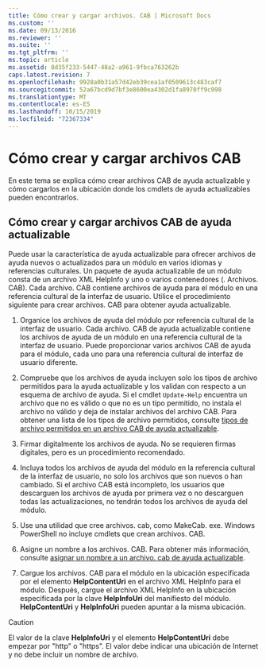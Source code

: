 ```yaml
---
title: Cómo crear y cargar archivos. CAB | Microsoft Docs
ms.custom: ''
ms.date: 09/13/2016
ms.reviewer: ''
ms.suite: ''
ms.tgt_pltfrm: ''
ms.topic: article
ms.assetid: 8d35f233-5447-48a2-a961-9fbca763262b
caps.latest.revision: 7
ms.openlocfilehash: 9928a0b31a57d42eb39cea1af0509613c483caf7
ms.sourcegitcommit: 52a67bcd9d7bf3e8600ea4302d1fa8970ff9c998
ms.translationtype: MT
ms.contentlocale: es-ES
ms.lasthandoff: 10/15/2019
ms.locfileid: "72367334"
---
```

# <a name="how-to-create-and-upload-cab-files"></a>Cómo crear y cargar archivos CAB

En este tema se explica cómo crear archivos CAB de ayuda actualizable y cómo cargarlos en la ubicación donde los cmdlets de ayuda actualizables pueden encontrarlos.

## <a name="how-to-create-and-upload-updatable-help-cab-files"></a>Cómo crear y cargar archivos CAB de ayuda actualizable

Puede usar la característica de ayuda actualizable para ofrecer archivos de ayuda nuevos o actualizados para un módulo en varios idiomas y referencias culturales. Un paquete de ayuda actualizable de un módulo consta de un archivo XML HelpInfo y uno o varios contenedores (. Archivos. CAB). Cada archivo. CAB contiene archivos de ayuda para el módulo en una referencia cultural de la interfaz de usuario. Utilice el procedimiento siguiente para crear archivos. CAB para obtener ayuda actualizable.

1. Organice los archivos de ayuda del módulo por referencia cultural de la interfaz de usuario. Cada archivo. CAB de ayuda actualizable contiene los archivos de ayuda de un módulo en una referencia cultural de la interfaz de usuario. Puede proporcionar varios archivos CAB de ayuda para el módulo, cada uno para una referencia cultural de interfaz de usuario diferente.

2. Compruebe que los archivos de ayuda incluyen solo los tipos de archivo permitidos para la ayuda actualizable y los validan con respecto a un esquema de archivo de ayuda. Si el cmdlet `Update-Help` encuentra un archivo que no es válido o que no es un tipo permitido, no instala el archivo no válido y deja de instalar archivos del archivo CAB. Para obtener una lista de los tipos de archivo permitidos, consulte [tipos de archivo permitidos en un archivo CAB de ayuda actualizable](./file-types-permitted-in-an-updatable-help-cab-file.md).

3. Firmar digitalmente los archivos de ayuda. No se requieren firmas digitales, pero es un procedimiento recomendado.

4. Incluya todos los archivos de ayuda del módulo en la referencia cultural de la interfaz de usuario, no solo los archivos que son nuevos o han cambiado. Si el archivo CAB está incompleto, los usuarios que descarguen los archivos de ayuda por primera vez o no descarguen todas las actualizaciones, no tendrán todos los archivos de ayuda del módulo.

5. Use una utilidad que cree archivos. cab, como MakeCab. exe. Windows PowerShell no incluye cmdlets que crean archivos. CAB.

6. Asigne un nombre a los archivos. CAB. Para obtener más información, consulte [asignar un nombre a un archivo. cab de ayuda actualizable](./how-to-name-an-updatable-help-cab-file.md).

7. Cargue los archivos. CAB para el módulo en la ubicación especificada por el elemento **HelpContentUri** en el archivo XML HelpInfo para el módulo. Después, cargue el archivo XML HelpInfo en la ubicación especificada por la clave **HelpInfoUri** del manifiesto del módulo. **HelpContentUri** y **HelpInfoUri** pueden apuntar a la misma ubicación.

> [!CAUTION]
> El valor de la clave **HelpInfoUri** y el elemento **HelpContentUri** debe empezar por "http" o "https". El valor debe indicar una ubicación de Internet y no debe incluir un nombre de archivo.